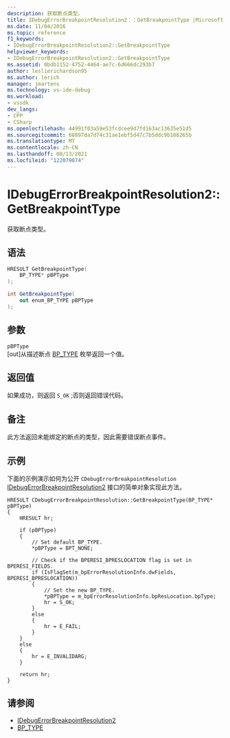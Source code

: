 ```yaml
---
description: 获取断点类型。
title: IDebugErrorBreakpointResolution2：：GetBreakpointType |Microsoft Docs
ms.date: 11/04/2016
ms.topic: reference
f1_keywords:
- IDebugErrorBreakpointResolution2::GetBreakpointType
helpviewer_keywords:
- IDebugErrorBreakpointResolution2::GetBreakpointType
ms.assetid: 0bdb1152-4752-4464-ae7c-6d666dc293b7
author: leslierichardson95
ms.author: lerich
manager: jmartens
ms.technology: vs-ide-debug
ms.workload:
- vssdk
dev_langs:
- CPP
- CSharp
ms.openlocfilehash: 44991f03a59e53fcdcee9d7fd163ac13635e51d5
ms.sourcegitcommit: 68897da7d74c31ae1ebf5d47c7b5ddc9b108265b
ms.translationtype: MT
ms.contentlocale: zh-CN
ms.lasthandoff: 08/13/2021
ms.locfileid: "122079074"
---
```

# <a name="idebugerrorbreakpointresolution2getbreakpointtype"></a>IDebugErrorBreakpointResolution2::GetBreakpointType
获取断点类型。

## <a name="syntax"></a>语法

```cpp
HRESULT GetBreakpointType(
    BP_TYPE* pBPType
);
```

```csharp
int GetBreakpointType(
    out enum_BP_TYPE pBPType
);
```

## <a name="parameters"></a>参数
`pBPType`\
[out]从描述断点 [BP_TYPE](../../../extensibility/debugger/reference/bp-type.md) 枚举返回一个值。

## <a name="return-value"></a>返回值
如果成功，则返回 `S_OK` ;否则返回错误代码。

## <a name="remarks"></a>备注
此方法返回未能绑定的断点的类型，因此需要错误断点事件。

## <a name="example"></a>示例
下面的示例演示如何为公开 `CDebugErrorBreakpointResolution` [IDebugErrorBreakpointResolution2](../../../extensibility/debugger/reference/idebugerrorbreakpointresolution2.md) 接口的简单对象实现此方法。

```
HRESULT CDebugErrorBreakpointResolution::GetBreakpointType(BP_TYPE* pBPType)
{
    HRESULT hr;

    if (pBPType)
    {
        // Set default BP_TYPE.
        *pBPType = BPT_NONE;

        // Check if the BPERESI_BPRESLOCATION flag is set in BPERESI_FIELDS.
        if (IsFlagSet(m_bpErrorResolutionInfo.dwFields, BPERESI_BPRESLOCATION))
        {
            // Set the new BP_TYPE.
            *pBPType = m_bpErrorResolutionInfo.bpResLocation.bpType;
            hr = S_OK;
        }
        else
        {
            hr = E_FAIL;
        }
    }
    else
    {
        hr = E_INVALIDARG;
    }

    return hr;
}
```

## <a name="see-also"></a>请参阅
- [IDebugErrorBreakpointResolution2](../../../extensibility/debugger/reference/idebugerrorbreakpointresolution2.md)
- [BP_TYPE](../../../extensibility/debugger/reference/bp-type.md)
